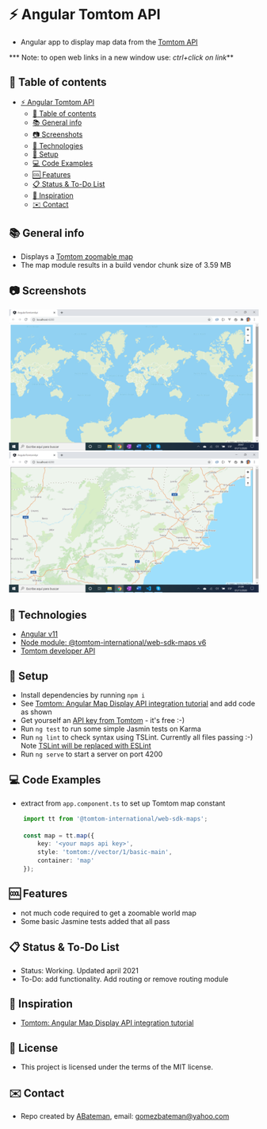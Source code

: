 # :zap: Angular Tomtom API

* Angular app to display map data from the [Tomtom API](https://developer.tomtom.com/)

*** Note: to open web links in a new window use: _ctrl+click on link_**

## :page_facing_up: Table of contents

* [:zap: Angular Tomtom API](#zap-angular-tomtom-api)
  * [:page_facing_up: Table of contents](#page_facing_up-table-of-contents)
  * [:books: General info](#books-general-info)
  * [:camera: Screenshots](#camera-screenshots)
  * [:signal_strength: Technologies](#signal_strength-technologies)
  * [:floppy_disk: Setup](#floppy_disk-setup)
  * [:computer: Code Examples](#computer-code-examples)
  * [:cool: Features](#cool-features)
  * [:clipboard: Status & To-Do List](#clipboard-status--to-do-list)
  * [:clap: Inspiration](#clap-inspiration)
  * [:envelope: Contact](#envelope-contact)

## :books: General info

* Displays a [Tomtom zoomable map](https://developer.tomtom.com/maps-api/maps-api-documentation)
* The map module results in a build vendor chunk size of 3.59 MB

## :camera: Screenshots

![Example screenshot](./img/map.png)
![Example screenshot](./img/detail.png)

## :signal_strength: Technologies

* [Angular v11](https://angular.io/)
* [Node module: @tomtom-international/web-sdk-maps v6](https://www.npmjs.com/package/@tomtom-international/web-sdk-maps)
* [Tomtom developer API](https://developer.tomtom.com/)

## :floppy_disk: Setup

* Install dependencies by running `npm i`
* See [Tomtom: Angular Map Display API integration tutorial](https://developer.tomtom.com/maps-sdk-web-js-public-preview/tutorials-basic/angular-map-display-api-integration-tutorial) and add code as shown
* Get yourself an [API key from Tomtom](https://developer.tomtom.com/how-to-get-tomtom-api-key) - it's free :-)
* Run `ng test` to run some simple Jasmin tests on Karma
* Run `ng lint` to check syntax using TSLint. Currently all files passing :-) Note [TSLint will be replaced with ESLint](https://github.com/palantir/tslint/issues/4534)
* Run `ng serve` to start a server on port 4200

## :computer: Code Examples

* extract from `app.component.ts` to set up Tomtom map constant

```typescript
    import tt from '@tomtom-international/web-sdk-maps';

    const map = tt.map({
        key: '<your maps api key>',
        style: 'tomtom://vector/1/basic-main',
        container: 'map'
    });
```

## :cool: Features

* not much code required to get a zoomable world map
* Some basic Jasmine tests added that all pass

## :clipboard: Status & To-Do List

* Status: Working. Updated april 2021
* To-Do: add functionality. Add routing or remove routing module

## :clap: Inspiration

* [Tomtom: Angular Map Display API integration tutorial](https://developer.tomtom.com/maps-sdk-web-js-public-preview/tutorials-basic/angular-map-display-api-integration-tutorial)

## :file_folder: License

* This project is licensed under the terms of the MIT license.

## :envelope: Contact

* Repo created by [ABateman](https://github.com/AndrewJBateman), email: gomezbateman@yahoo.com
